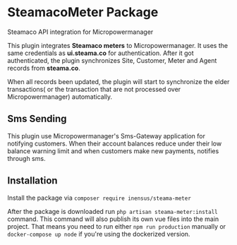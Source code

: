 # SteamacoMeter Package

Steamaco API integration for Micropowermanager

This plugin integrates **Steamaco meters** to Micropowermanager. It uses the same credentials as **ui.steama.co** for authentication.
After it got authenticated, the plugin synchronizes Site, Customer, Meter and Agent records from **steama.co**.

When all records been updated, the plugin will start to synchronize the elder transactions( or the transaction that are not processed over Micropowermanager) automatically.

## Sms Sending

This plugin use Micropowermanager's Sms-Gateway application for notifying customers.
When their account balances reduce under their low balance warning limit and when customers make new payments, notifies through sms.

## Installation

Install the package via `composer require inensus/steama-meter`

After the package is downloaded run `php artisan steama-meter:install` command.
This command will also publish its own vue files into the main project.
That means you need to run either `npm run production` manually or `docker-compose up node` if you're using the dockerized version.
